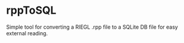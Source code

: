 # rppToSQL
Simple tool for converting a RIEGL .rpp file to a SQLite DB file for easy external reading.
